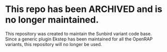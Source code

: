 # This repo has been ARCHIVED and is no longer maintained.
This repository was created to maintain the Sunbird variant code base. Since a generic plugin Ekstep has been maintained for all the OpenRAP variants, this repository will no longer be used.
